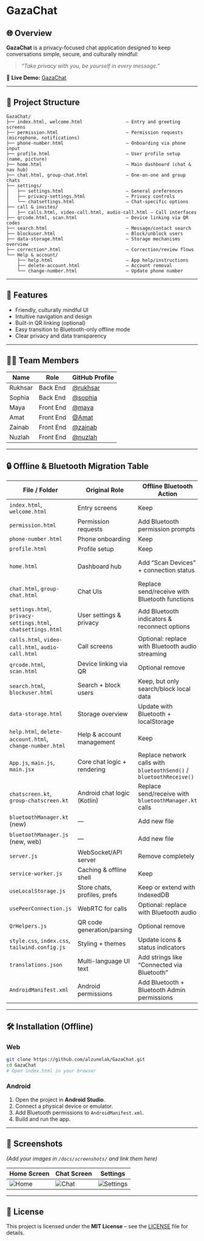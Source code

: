 

# GazaChat

## 🌐 Overview

**GazaChat** is a privacy-focused chat application designed to keep conversations simple, secure, and culturally mindful:

> *“Take privacy with you, be yourself in every message.”*

🔗 **Live Demo:** [GazaChat](https://alzunelak.github.io/GazaChat/index.html)

---

## 📂 Project Structure

```
GazaChat/
├── index.html, welcome.html                – Entry and greeting screens
├── permission.html                         – Permission requests (microphone, notifications)
├── phone-number.html                       – Onboarding via phone input
├── profile.html                            – User profile setup (name, picture)
├── home.html                               – Main dashboard (chat & nav hub)
├── chat.html, group-chat.html              – One-on-one and group chats
├── settings/
│   ├── settings.html                       – General preferences
│   ├── privacy-settings.html               – Privacy controls
│   └── chatsettings.html                   – Chat-specific options
├── call & invites/
│   ├── calls.html, video-call.html, audio-call.html – Call interfaces
├── qrcode.html, scan.html                  – Device linking via QR codes
├── search.html                             – Message/contact search
├── blockuser.html                          – Block/unblock users
├── data-storage.html                       – Storage mechanisms overview
├── correction*.html                        – Correction/review flows
└── Help & account/
    ├── help.html                           – App help/instructions
    ├── delete-account.html                 – Account removal
    └── change-number.html                  – Update phone number
```

---

## 🚀 Features

* Friendly, culturally mindful UI
* Intuitive navigation and design
* Built-in QR linking (optional)
* Easy transition to Bluetooth-only offline mode
* Clear privacy and data transparency

---

## 👩‍💻 Team Members

| Name    | Role      | GitHub Profile                              |
| ------- | --------- | ------------------------------------------- |
| Rukhsar | Back End  | [@rukhsar](https://github.com/yourusername) |
| Sophia  | Back End  | [@sophia](https://github.com/yourusername)  |
| Maya    | Front End | [@maya](https://github.com/yourusername)    |
| Amat    | Front End | [@Amat](https://github.com/yourusername)    |
| Zainab  | Front End | [@zainab](https://github.com/yourusername)  |
| Nuzlah  | Front End | [@nuzlah](https://github.com/yourusername)  |

---

## 🔒 Offline & Bluetooth Migration Table

| File / Folder                                                 | Original Role                | Offline Bluetooth Action                                            | Notes / Replacement                           |
| ------------------------------------------------------------- | ---------------------------- | ------------------------------------------------------------------- | --------------------------------------------- |
| `index.html`, `welcome.html`                                  | Entry screens                | Keep                                                                | No changes, just load offline                 |
| `permission.html`                                             | Permission requests          | Add Bluetooth permission prompts                                    | For Web: Web Bluetooth API; Android: manifest |
| `phone-number.html`                                           | Phone onboarding             | Keep                                                                | Works offline                                 |
| `profile.html`                                                | Profile setup                | Keep                                                                | Stored locally                                |
| `home.html`                                                   | Dashboard hub                | Add “Scan Devices” + connection status                              | Shows Connected / Searching / Disconnected    |
| `chat.html`, `group-chat.html`                                | Chat UIs                     | Replace send/receive with Bluetooth functions                       | Messages sent directly over Bluetooth         |
| `settings.html`, `privacy-settings.html`, `chatsettings.html` | User settings & privacy      | Add Bluetooth indicators & reconnect options                        | Add toggle for Bluetooth sync                 |
| `calls.html`, `video-call.html`, `audio-call.html`            | Call screens                 | Optional: replace with Bluetooth audio streaming                    | For offline audio/video calls (advanced)      |
| `qrcode.html`, `scan.html`                                    | Device linking via QR        | Optional remove                                                     | Bluetooth replaces QR session linking         |
| `search.html`, `blockuser.html`                               | Search + block users         | Keep, but only search/block local data                              | Runs on localStorage/IndexedDB                |
| `data-storage.html`                                           | Storage overview             | Update with Bluetooth + localStorage                                | Document offline approach                     |
| `help.html`, `delete-account.html`, `change-number.html`      | Help & account management    | Keep                                                                | Local only                                    |
| `App.js`, `main.js`, `main.jsx`                               | Core chat logic + rendering  | Replace network calls with `bluetoothSend()` / `bluetoothReceive()` | Listen for Bluetooth events                   |
| `chatscreen.kt`, `group-chatscreen.kt`                        | Android chat logic (Kotlin)  | Replace send/receive with `bluetoothManager.kt` calls               | Handles one-to-one & group chat               |
| `bluetoothManager.kt` (new)                                   | —                            | Add new file                                                        | Centralized Bluetooth discovery/send/receive  |
| `bluetoothManager.js` (new, web)                              | —                            | Add new file                                                        | Uses Web Bluetooth API                        |
| `server.js`                                                   | WebSocket/API server         | Remove completely                                                   | No server needed offline                      |
| `service-worker.js`                                           | Caching & offline shell      | Keep                                                                | Cache static assets & local data only         |
| `useLocalStorage.js`                                          | Store chats, profiles, prefs | Keep or extend with IndexedDB                                       | Fully offline storage                         |
| `usePeerConnection.js`                                        | WebRTC for calls             | Optional: replace with Bluetooth audio                              | Needed only if offline calls required         |
| `QrHelpers.js`                                                | QR code generation/parsing   | Optional remove                                                     | Bluetooth replaces QR linking                 |
| `style.css`, `index.css`, `tailwind.config.js`                | Styling + themes             | Update icons & status indicators                                    | Add Bluetooth icons                           |
| `translations.json`                                           | Multi-language UI text       | Add strings like “Connected via Bluetooth”                          | Keep offline translations                     |
| `AndroidManifest.xml`                                         | Android permissions          | Add Bluetooth + Bluetooth Admin permissions                         | Required for offline Bluetooth                |

---

## 🛠 Installation (Offline)

### Web

```bash
git clone https://github.com/alzunelak/GazaChat.git
cd GazaChat
# Open index.html in your browser
```

### Android

1. Open the project in **Android Studio**.
2. Connect a physical device or emulator.
3. Add Bluetooth permissions to `AndroidManifest.xml`.
4. Build and run the app.

---

## 📸 Screenshots

*(Add your images in `/docs/screenshots/` and link them here)*

| Home Screen                        | Chat Screen                        | Settings                                   |
| ---------------------------------- | ---------------------------------- | ------------------------------------------ |
| ![Home](docs/screenshots/home.png) | ![Chat](docs/screenshots/chat.png) | ![Settings](docs/screenshots/settings.png) |

---

## 📜 License

This project is licensed under the **MIT License** – see the [LICENSE](LICENSE) file for details.
